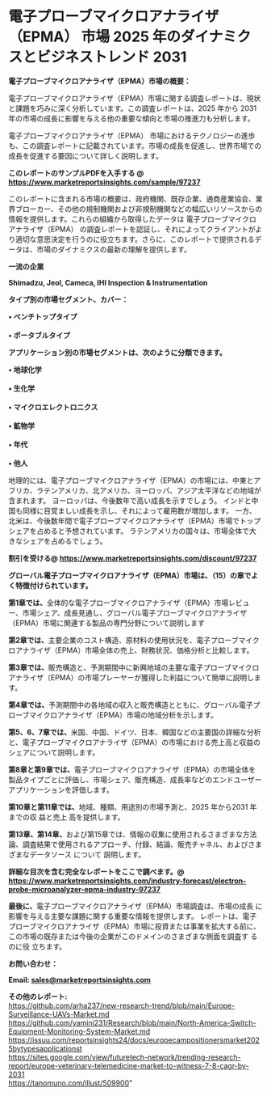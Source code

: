 # 電子プローブマイクロアナライザ（EPMA） 市場 2025 年のダイナミクスとビジネストレンド 2031

<strong><b>電子プローブマイクロアナライザ（EPMA）市場の概要：</b></strong>

電子プローブマイクロアナライザ（EPMA）市場に関する調査レポートは、現状と課題を巧みに深く分析しています。この調査レポートは、2025 年から 2031 年の市場の成長に影響を与える他の重要な傾向と市場の推進力も分析します。

電子プローブマイクロアナライザ（EPMA） 市場におけるテクノロジーの進歩も、この調査レポートに記載されています。市場の成長を促進し、世界市場での成長を促進する要因について詳しく説明します。

<strong>このレポートのサンプルPDFを入手する @ <a href=https://www.marketreportsinsights.com/sample/97237>https://www.marketreportsinsights.com/sample/97237</a></strong>

このレポートに含まれる市場の概要は、政府機関、既存企業、通商産業協会、業界ブローカー、その他の規制機関および非規制機関などの幅広いリソースからの情報を提供します。これらの組織から取得したデータは 電子プローブマイクロアナライザ（EPMA） の調査レポートを認証し、それによってクライアントがより適切な意思決定を行うのに役立ちます。さらに、このレポートで提供されるデータは、市場のダイナミクスの最新の理解を提供します。

<strong>一流の企業</strong>

<strong><b>Shimadzu, Jeol, Cameca, IHI Inspection & Instrumentation</b></strong>

<strong><b>タイプ別の市場セグメント、カバー：</b></strong>

<strong>• ベンチトップタイプ<br><br>• ポータブルタイプ</strong>

<strong><b>アプリケーション別の市場セグメントは、次のように分類できます。</b></strong>

<strong>• 地球化学<br><br>• 生化学<br><br>• マイクロエレクトロニクス<br><br>• 鉱物学<br><br>• 年代<br><br>• 他人</strong>

 地理的には、電子プローブマイクロアナライザ（EPMA）の市場には、中東とアフリカ、ラテンアメリカ、北アメリカ、ヨーロッパ、アジア太平洋などの地域が含まれます。 ヨーロッパは、今後数年で高い成長を示すでしょう。 インドと中国も同様に目覚ましい成長を示し、それによって雇用数が増加します。 一方、北米は、今後数年間で電子プローブマイクロアナライザ（EPMA）市場でトップシェアを占めると予想されています。 ラテンアメリカの国々は、市場全体で大きなシェアを占めるでしょう。

<strong>割引を受ける@ <a href=https://www.marketreportsinsights.com/discount/97237>https://www.marketreportsinsights.com/discount/97237</a></strong>

<strong><b>グローバル電子プローブマイクロアナライザ（EPMA）市場は、（15）の章でよく特徴付けられています。</b></strong>

<strong><b>第</b></strong><strong><b>1章では、</b></strong>全体的な電子プローブマイクロアナライザ（EPMA）市場レビュー、市場シェア、成長見通し、グローバル電子プローブマイクロアナライザ（EPMA）市場に関連する製品の専門分野について説明します

<strong><b>第2章では、</b></strong>主要企業のコスト構造、原材料の使用状況を、電子プローブマイクロアナライザ（EPMA）市場全体の売上、財務状況、価格分析と比較します。

<strong><b>第3章では、</b></strong>販売構造と、予測期間中に新興地域の主要な電子プローブマイクロアナライザ（EPMA）の市場プレーヤーが獲得した利益について簡単に説明します。

<strong><b>第4章では、</b></strong>予測期間中の各地域の収入と販売構造とともに、グローバル電子プローブマイクロアナライザ（EPMA）市場の地域分析を示します。

<strong><b>第5、6、7章では、</b></strong>米国、中国、ドイツ、日本、韓国などの主要国の詳細な分析と、電子プローブマイクロアナライザ（EPMA）の市場における売上高と収益のシェアについて説明します。

<strong><b>第8章と第9章では、</b></strong>電子プローブマイクロアナライザ（EPMA）の市場全体を製品タイプごとに評価し、市場シェア、販売構造、成長率などのエンドユーザーアプリケーションを評価します。

<strong><b>第10章と第11章では、</b></strong>地域、種類、用途別の市場予測と、2025 年から2031 年までの収 益と売上 高を提供します。

<strong><b>第13章、第14章、</b></strong>および第15章では、情報の収集に使用されるさまざまな方法論、調査結果で使用されるアプローチ、付録、結論、販売チャネル、およびさまざまなデータソース について 説明します。

<strong>詳細な目次を含む完全なレポートをここで調べます。@ <a href=https://www.marketreportsinsights.com/industry-forecast/electron-probe-microanalyzer-epma-industry-97237>https://www.marketreportsinsights.com/industry-forecast/electron-probe-microanalyzer-epma-industry-97237</a></strong>

<strong><b>最後に、</b></strong>電子プローブマイクロアナライザ（EPMA）市場調査は、市場の成長 に影響を</a>与える主要な課題に関する重要な情報を提供します。 レポートは、電子プローブマイクロアナライザ（EPMA）市場に投資または事業を拡大する前に、この市場の既存または今後の企業がこのドメインのさまざまな側面を調査す るのに役 立ちます。

<strong><b>お問い合わせ：</b></strong>

<strong>Email: </strong><a href=mailto:sales@marketreportsinsights.com><strong>sales@marketreportsinsights.com</strong></a>

<strong>その他のレポート:</strong>
<br>
<a href=https://github.com/arha237/new-research-trend/blob/main/Europe-Surveillance-UAVs-Market.md>https://github.com/arha237/new-research-trend/blob/main/Europe-Surveillance-UAVs-Market.md</a>
<br>
<a href=https://github.com/yamini231/Research/blob/main/North-America-Switch-Equipment-Monitoring-System-Market.md>https://github.com/yamini231/Research/blob/main/North-America-Switch-Equipment-Monitoring-System-Market.md</a>
<br>
<a href=https://issuu.com/reportsinsights24/docs/europecampositionersmarket2025bytypesapplicationst>https://issuu.com/reportsinsights24/docs/europecampositionersmarket2025bytypesapplicationst</a>
<br>
<a href=https://sites.google.com/view/futuretech-network/trending-research-report/europe-veterinary-telemedicine-market-to-witness-7-8-cagr-by-2031>https://sites.google.com/view/futuretech-network/trending-research-report/europe-veterinary-telemedicine-market-to-witness-7-8-cagr-by-2031</a>
<br>
<a href=https://tanomuno.com/illust/509900>https://tanomuno.com/illust/509900</a>"
